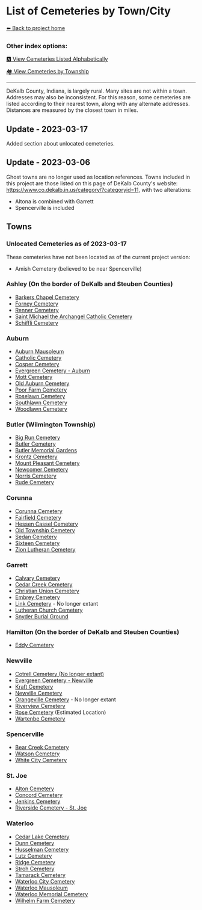 # List of Cemeteries by Town/City


[:arrow_left: Back to project home](https://github.com/FyoAtEPL/DeKalbCemeteries "Back to project home")

### Other index options:
[:a: View Cemeteries Listed Alphabetically](https://github.com/FyoAtEPL/DeKalbCemeteries/blob/main/cemeteriesAlphabetical.md "View Cemeteries Listed Alphabetcially")

[:houses: View Cemeteries by Township](https://github.com/FyoAtEPL/DeKalbCemeteries/blob/main/cemeteriesTownship.md "View Cemeteries by Township")

---

DeKalb County, Indiana, is largely rural. Many sites are not within a town. Addresses may also be inconsistent. For this reason, some cemeteries are listed according to their nearest town, along with any alternate addresses. Distances are measured by the closest town in miles. 

## Update - 2023-03-17
Added section about unlocated cemeteries.

## Update - 2023-03-06
Ghost towns are no longer used as location references. Towns included in this project are those listed on this page of DeKalb County's website: https://www.co.dekalb.in.us/category/?categoryid=11, with two alterations:
  - Altona is combined with Garrett
  - Spencerville is included

## Towns

### Unlocated Cemeteries as of 2023-03-17
These cemeteries have not been located as of the current project version:
- Amish Cemetery (believed to be near Spencerville)

### Ashley (On the border of DeKalb and Steuben Counties)
- [Barkers Chapel Cemetery](https://github.com/FyoAtEPL/DeKalbCemeteries/blob/main/cemeteryFiles/BarkersChapel.md "Barkers Chapel Cemetery")
- [Forney Cemetery](https://github.com/FyoAtEPL/DeKalbCemeteries/blob/main/cemeteryFiles/Forney.md "Forney Cemetery")
- [Renner Cemetery](https://github.com/FyoAtEPL/DeKalbCemeteries/blob/main/cemeteryFiles/Renner.md "Renner Cemetery")
- [Saint Michael the Archangel Catholic Cemetery](https://github.com/FyoAtEPL/DeKalbCemeteries/blob/main/cemeteryFiles/SaintMichael.md "Saint Michael the Archangel Catholic Cemetery")
- [Schiffli Cemetery](https://github.com/FyoAtEPL/DeKalbCemeteries/blob/main/cemeteryFiles/Schiffli.md "Schiffli Cemetery")

### Auburn
- [Auburn Mausoleum](https://github.com/FyoAtEPL/DeKalbCemeteries/blob/main/cemeteryFiles/AuburnMausoleum.md "Auburn Mausoleum")
- [Catholic Cemetery](https://github.com/FyoAtEPL/DeKalbCemeteries/blob/main/cemeteryFiles/CatholicCemetery.md "Catholic Cemetery")
- [Cosper Cemetery](https://github.com/FyoAtEPL/DeKalbCemeteries/blob/main/cemeteryFiles/CosperCemetery.md "Cosper Cemetery")
- [Evergreen Cemetery - Auburn](https://github.com/FyoAtEPL/DeKalbCemeteries/blob/main/cemeteryFiles/EvergreenAuburn.md "Evergreen Cemetery - Auburn")
- [Mott Cemetery](https://github.com/FyoAtEPL/DeKalbCemeteries/blob/main/cemeteryFiles/Mott.md "Mott Cemetery")
- [Old Auburn Cemetery](https://github.com/FyoAtEPL/DeKalbCemeteries/blob/main/cemeteryFiles/OldAuburn.md "Old Auburn Cemetery")
- [Poor Farm Cemetery](https://github.com/FyoAtEPL/DeKalbCemeteries/blob/main/cemeteryFiles/PoorFarmCemetery.md "Poor Farm Cemetery")
- [Roselawn Cemetery](https://github.com/FyoAtEPL/DeKalbCemeteries/blob/main/cemeteryFiles/Roselawn.md "Roselawn Cemetery")
- [Southlawn Cemetery](https://github.com/FyoAtEPL/DeKalbCemeteries/blob/main/cemeteryFiles/Southlawn.md "Southlawn Cemetery")
- [Woodlawn Cemetery](https://github.com/FyoAtEPL/DeKalbCemeteries/blob/main/cemeteryFiles/Woodlawn.md "Woodlawn Cemetery")

### Butler (Wilmington Township)
- [Big Run Cemetery](https://github.com/FyoAtEPL/DeKalbCemeteries/blob/main/cemeteryFiles/BigRun.md "Big Run Cemetery")
- [Butler Cemetery](https://github.com/FyoAtEPL/DeKalbCemeteries/blob/main/cemeteryFiles/Butler.md "Butler Cemetery")
- [Butler Memorial Gardens](https://github.com/FyoAtEPL/DeKalbCemeteries/blob/main/cemeteryFiles/ButlerMemorialGardens.md "Butler Memorial Gardens")
- [Krontz Cemetery](https://github.com/FyoAtEPL/DeKalbCemeteries/blob/main/cemeteryFiles/Krontz.md "Krontz Cemetery")
- [Mount Pleasant Cemetery](https://github.com/FyoAtEPL/DeKalbCemeteries/blob/main/cemeteryFiles/MountPleasant.md "Mount Pleasant Cemetery")
- [Newcomer Cemetery](https://github.com/FyoAtEPL/DeKalbCemeteries/blob/main/cemeteryFiles/Newcomer.md "Newcomer Cemetery")
- [Norris Cemetery](https://github.com/FyoAtEPL/DeKalbCemeteries/blob/main/cemeteryFiles/Norris.md "Norris Cemetery")
- [Rude Cemetery](https://github.com/FyoAtEPL/DeKalbCemeteries/blob/main/cemeteryFiles/Rude.md "Rude Cemetery")

### Corunna
- [Corunna Cemetery](https://github.com/FyoAtEPL/DeKalbCemeteries/blob/main/cemeteryFiles/CorunnaCemetery.md "Corunna Cemetery")
- [Fairfield Cemetery](https://github.com/FyoAtEPL/DeKalbCemeteries/blob/main/cemeteryFiles/Fairfield.md "Fairfield Cemetery")
- [Hessen Cassel Cemetery](https://github.com/FyoAtEPL/DeKalbCemeteries/blob/main/cemeteryFiles/HessenCassel.md "Hessen Cassel Cemetery")
- [Old Township Cemetery](https://github.com/FyoAtEPL/DeKalbCemeteries/blob/main/cemeteryFiles/OldTownship.md "Old Township Cemetery")
- [Sedan Cemetery](https://github.com/FyoAtEPL/DeKalbCemeteries/blob/main/cemeteryFiles/Sedan.md "Sedan Cemetery")
- [Sixteen Cemetery](https://github.com/FyoAtEPL/DeKalbCemeteries/blob/main/cemeteryFiles/Sixteen.md "Sixteen Cemetery")
- [Zion Lutheran Cemetery](https://github.com/FyoAtEPL/DeKalbCemeteries/blob/main/cemeteryFiles/ZionLutheran.md "Zion Lutheran Cemetery")

### Garrett
- [Calvary Cemetery](https://github.com/FyoAtEPL/DeKalbCemeteries/blob/main/cemeteryFiles/CalvaryCemetery.md "Calvary Cemetery")
- [Cedar Creek Cemetery](https://github.com/FyoAtEPL/DeKalbCemeteries/blob/main/cemeteryFiles/CedarCreekCemetery.md "Cedar Creek Cemetery")
- [Christian Union Cemetery](https://github.com/FyoAtEPL/DeKalbCemeteries/blob/main/cemeteryFiles/ChristianUnionCemetery.md "Christian Union Cemetery")
- [Embrey Cemetery](https://github.com/FyoAtEPL/DeKalbCemeteries/blob/main/cemeteryFiles/EmbreyCemetery.md "Embrey Cemetery")
- [Link Cemetery](https://github.com/FyoAtEPL/DeKalbCemeteries/blob/main/cemeteryFiles/Link.md "Link Cemetery") - No longer extant
- [Lutheran Church Cemetery](https://github.com/FyoAtEPL/DeKalbCemeteries/blob/main/cemeteryFiles/LutheranChurchCemetery.md "Lutheran Church Cemetery")
- [Snyder Burial Ground](https://github.com/FyoAtEPL/DeKalbCemeteries/blob/main/cemeteryFiles/Snyder.md "Snyder Burial Ground")

### Hamilton (On the border of DeKalb and Steuben Counties)
- [Eddy Cemetery](https://github.com/FyoAtEPL/DeKalbCemeteries/blob/main/cemeteryFiles/EddyCemetery.md "Eddy Cemetery")

### Newville
- [Cotrell Cemetery (No longer extant)](https://github.com/FyoAtEPL/DeKalbCemeteries/blob/main/cemeteryFiles/CotrellCemetery.md "Cotrell Cemetery")
- [Evergreen Cemetery - Newville](https://github.com/FyoAtEPL/DeKalbCemeteries/blob/main/cemeteryFiles/EvergreenNewville.md "Evergreen Cemetery - Newville")
- [Kraft Cemetery](https://github.com/FyoAtEPL/DeKalbCemeteries/blob/main/cemeteryFiles/Kraft.md "Kraft Cemetery")
- [Newville Cemetery](https://github.com/FyoAtEPL/DeKalbCemeteries/blob/main/cemeteryFiles/NewvilleBuryingGrounds.md "Newville Cemetery")
- [Orangeville Cemetery](https://github.com/FyoAtEPL/DeKalbCemeteries/blob/main/cemeteryFiles/Orangeville.md "Orangeville Cemetery") - No longer extant
- [Riverview Cemetery](https://github.com/FyoAtEPL/DeKalbCemeteries/blob/main/cemeteryFiles/Riverview.md "Riverview Cemetery")
- [Rose Cemetery](https://github.com/FyoAtEPL/DeKalbCemeteries/blob/main/cemeteryFiles/Rose.md "Rose Cemetery") (Estimated Location)
- [Wartenbe Cemetery](https://github.com/FyoAtEPL/DeKalbCemeteries/blob/main/cemeteryFiles/Wartenbe.md "Wartenbe Cemetery")

### Spencerville
- [Bear Creek Cemetery](https://github.com/FyoAtEPL/DeKalbCemeteries/blob/main/cemeteryFiles/BearCreek.md "Bear Creek Cemetery")
- [Watson Cemetery](https://github.com/FyoAtEPL/DeKalbCemeteries/blob/main/cemeteryFiles/Watson.md "Watson Cemetery")
- [White City Cemetery](https://github.com/FyoAtEPL/DeKalbCemeteries/blob/main/cemeteryFiles/WhiteCity.md "White City Cemetery")

### St. Joe
- [Alton Cemetery](https://github.com/FyoAtEPL/DeKalbCemeteries/blob/main/cemeteryFiles/Alton.md "Alton Cemetery")
- [Concord Cemetery](https://github.com/FyoAtEPL/DeKalbCemeteries/blob/main/cemeteryFiles/ConcordCemetery.md "Concord Cemetery")
- [Jenkins Cemetery](https://github.com/FyoAtEPL/DeKalbCemeteries/blob/main/cemeteryFiles/Jenkins.md "Jenkins Cemetery")
- [Riverside Cemetery - St. Joe](https://github.com/FyoAtEPL/DeKalbCemeteries/blob/main/cemeteryFiles/RiversideStJoe.md "Riverside Cemetery - St. Joe")


### Waterloo
- [Cedar Lake Cemetery](https://github.com/FyoAtEPL/DeKalbCemeteries/blob/main/cemeteryFiles/CedarLakeCemetery.md "Cedar Lake Cemetery")
- [Dunn Cemetery](https://github.com/FyoAtEPL/DeKalbCemeteries/blob/main/cemeteryFiles/DunnCemetery.md "Dunn Cemetery")
- [Husselman Cemetery](https://github.com/FyoAtEPL/DeKalbCemeteries/blob/main/cemeteryFiles/Husselman.md "Husselman Cemetery")
- [Lutz Cemetery](https://github.com/FyoAtEPL/DeKalbCemeteries/blob/main/cemeteryFiles/Lutz.md "Lutz Cemetery")
- [Ridge Cemetery](https://github.com/FyoAtEPL/DeKalbCemeteries/blob/main/cemeteryFiles/Ridge.md "Ridge Cemetery")
- [Stroh Cemetery](https://github.com/FyoAtEPL/DeKalbCemeteries/blob/main/cemeteryFiles/Stroh.md "Stroh Cemetery")
- [Tamarack Cemetery](https://github.com/FyoAtEPL/DeKalbCemeteries/blob/main/cemeteryFiles/Tamarack.md "Tamarack Cemetery")
- [Waterloo City Cemetery](https://github.com/FyoAtEPL/DeKalbCemeteries/blob/main/cemeteryFiles/WaterlooCity.md "Waterloo City Cemetery")
- [Waterloo Mausoleum](https://github.com/FyoAtEPL/DeKalbCemeteries/blob/main/cemeteryFiles/WaterlooMausoleum.md "Waterloo Mausoleum")
- [Waterloo Memorial Cemetery](https://github.com/FyoAtEPL/DeKalbCemeteries/blob/main/cemeteryFiles/WaterlooMemorial.md "Waterloo Memorial Cemetery")
- [Wilhelm Farm Cemetery](https://github.com/FyoAtEPL/DeKalbCemeteries/blob/main/cemeteryFiles/WilhelmFarm.md "Wilhelm Farm Cemetery")


